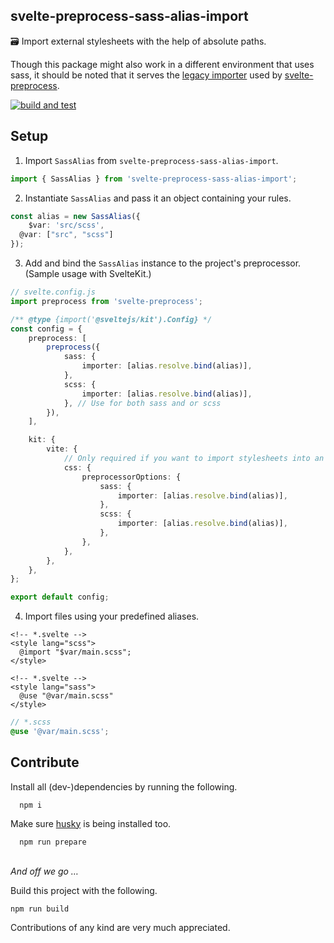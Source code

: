 ## svelte-preprocess-sass-alias-import

🗃 Import external stylesheets with the help of absolute paths.

Though this package might also work in a different environment that uses sass, it should be noted that it serves the [legacy importer](https://sass-lang.com/documentation/js-api/modules#LegacyImporter) used by [svelte-preprocess](https://github.com/sveltejs/svelte-preprocess).

[![build and test](https://github.com/lucagoslar/svelte-preprocess-sass-alias-import/actions/workflows/main.yml/badge.svg)](https://github.com/lucagoslar/svelte-preprocess-sass-alias-import/actions/workflows/main.yml)

## Setup

1. Import `SassAlias` from `svelte-preprocess-sass-alias-import`.

```ts
import { SassAlias } from 'svelte-preprocess-sass-alias-import';
```

2. Instantiate `SassAlias` and pass it an object containing your rules.

```ts
const alias = new SassAlias({
	$var: 'src/scss',
  @var: ["src", "scss"]
});
```

3. Add and bind the `SassAlias` instance to the project's preprocessor.
   (Sample usage with SvelteKit.)

```ts
// svelte.config.js
import preprocess from 'svelte-preprocess';

/** @type {import('@sveltejs/kit').Config} */
const config = {
	preprocess: [
		preprocess({
			sass: {
				importer: [alias.resolve.bind(alias)],
			},
			scss: {
				importer: [alias.resolve.bind(alias)],
			}, // Use for both sass and or scss
		}),
	],

	kit: {
		vite: {
			// Only required if you want to import stylesheets into an already imported stylesheet
			css: {
				preprocessorOptions: {
					sass: {
						importer: [alias.resolve.bind(alias)],
					},
					scss: {
						importer: [alias.resolve.bind(alias)],
					},
				},
			},
		},
	},
};

export default config;
```

4. Import files using your predefined aliases.

```svelte
<!-- *.svelte -->
<style lang="scss">
  @import "$var/main.scss";
</style>
```

```svelte
<!-- *.svelte -->
<style lang="sass">
  @use "@var/main.scss"
</style>
```

```scss
// *.scss
@use '@var/main.scss';
```

## Contribute

Install all (dev-)dependencies by running the following.

```
  npm i
```

Make sure [husky](https://github.com/typicode/husky) is being installed too.

```
  npm run prepare
```

\
_And off we go …_

Build this project with the following.

```
npm run build
```

Contributions of any kind are very much appreciated.
